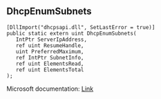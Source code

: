 ## DhcpEnumSubnets

```
[DllImport("dhcpsapi.dll", SetLastError = true)]
public static extern uint DhcpEnumSubnets(
   IntPtr ServerIpAddress,
   ref uint ResumeHandle,
   uint PreferredMaximum,
   ref IntPtr SubnetInfo,
   ref uint ElementsRead,
   ref uint ElementsTotal
);
```

Microsoft documentation: [Link](https://learn.microsoft.com/en-us/windows/win32/api/dhcpsapi/nf-dhcpsapi-dhcpenumsubnets)
